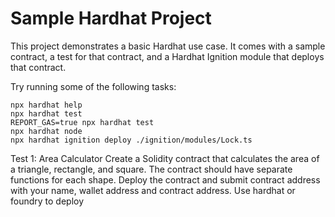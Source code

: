 # Sample Hardhat Project

This project demonstrates a basic Hardhat use case. It comes with a sample contract, a test for that contract, and a Hardhat Ignition module that deploys that contract.

Try running some of the following tasks:

```shell
npx hardhat help
npx hardhat test
REPORT_GAS=true npx hardhat test
npx hardhat node
npx hardhat ignition deploy ./ignition/modules/Lock.ts
```

Test 1: Area Calculator
Create a Solidity contract that calculates the area of a triangle, rectangle, and square. The contract should have separate functions for each shape.
Deploy the contract and submit contract address with your name, wallet address and contract address.
Use hardhat or foundry to deploy